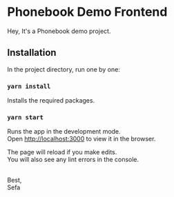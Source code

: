 # Phonebook Demo Frontend

Hey, It's a Phonebook demo project.

## Installation

In the project directory, run one by one:

### `yarn install`

Installs the required packages.

### `yarn start`

Runs the app in the development mode.\
Open [http://localhost:3000](http://localhost:3000) to view it in the browser.

The page will reload if you make edits.\
You will also see any lint errors in the console.

\
Best,\
Sefa

